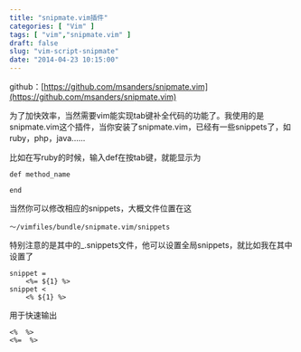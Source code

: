 ```yaml
---
title: "snipmate.vim插件"
categories: [ "Vim" ]
tags: [ "vim","snipmate.vim" ]
draft: false
slug: "vim-script-snipmate"
date: "2014-04-23 10:15:00"
---
```


github：[https://github.com/msanders/snipmate.vim](https://github.com/msanders/snipmate.vim)

为了加快效率，当然需要vim能实现tab键补全代码的功能了。我使用的是snipmate.vim这个插件，当你安装了snipmate.vim，已经有一些snippets了，如ruby，php，java......


<!--more-->


比如在写ruby的时候，输入def在按tab键，就能显示为

    def method_name
    
    end

当然你可以修改相应的snippets，大概文件位置在这

`～/vimfiles/bundle/snipmate.vim/snippets`

特别注意的是其中的_.snippets文件，他可以设置全局snippets，就比如我在其中设置了

    snippet =
        <%= ${1} %>
    snippet <
        <% ${1} %>

用于快速输出

    <%  %>
    <%=  %>